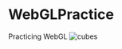 # WebGLPractice
Practicing WebGL
![cubes](https://user-images.githubusercontent.com/116435386/210780638-3163a28d-460c-43bc-af5b-957f241c0026.JPG)
